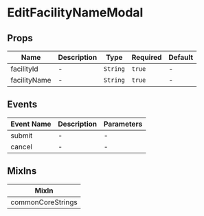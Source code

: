 # EditFacilityNameModal

## Props

<!-- @vuese:EditFacilityNameModal:props:start -->
|Name|Description|Type|Required|Default|
|---|---|---|---|---|
|facilityId|-|`String`|`true`|-|
|facilityName|-|`String`|`true`|-|

<!-- @vuese:EditFacilityNameModal:props:end -->


## Events

<!-- @vuese:EditFacilityNameModal:events:start -->
|Event Name|Description|Parameters|
|---|---|---|
|submit|-|-|
|cancel|-|-|

<!-- @vuese:EditFacilityNameModal:events:end -->


## MixIns

<!-- @vuese:EditFacilityNameModal:mixIns:start -->
|MixIn|
|---|
|commonCoreStrings|

<!-- @vuese:EditFacilityNameModal:mixIns:end -->
